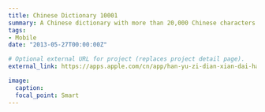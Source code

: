 ```yaml
---
title: Chinese Dictionary 10001
summary: A Chinese dictionary with more than 20,000 Chinese characters and detailed explanations, a collection of phonetic transcription, pinyin, stroke count, extra-part strokes, and interpretation. It also supports powerful search methods such as Chinese characters, pinyin, radicals, and stroke counts.
tags:
- Mobile
date: "2013-05-27T00:00:00Z"

# Optional external URL for project (replaces project detail page).
external_link: https://apps.apple.com/cn/app/han-yu-zi-dian-xian-dai-han/id670851317

image:
  caption: 
  focal_point: Smart
---
```

